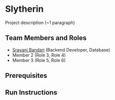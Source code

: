 # Slytherin

Project description (~1 paragraph)

## Team Members and Roles

* [Sravani Bandari](https://github.com/sravanibandari/CIS641-HW2-Bandari) (Backend Developer, Database)
* Member 2 (Role 3, Role 4)
* Member 3 (Role 5, Role 6)

## Prerequisites

## Run Instructions
